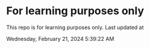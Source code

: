 # For learning purposes only
This repo is for learning purposes only.
Last updated at

Wednesday, February 21, 2024 5:39:22 AM

